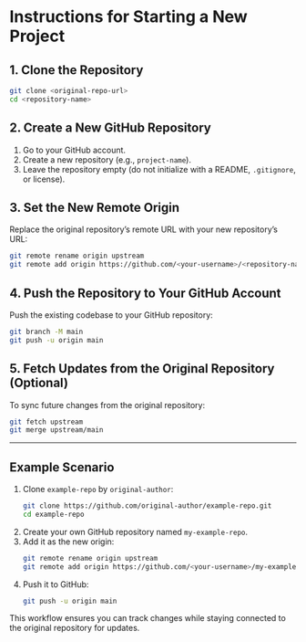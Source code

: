 # Instructions for Starting a New Project

## 1. Clone the Repository
```bash
git clone <original-repo-url>
cd <repository-name>
```

## 2. Create a New GitHub Repository
1. Go to your GitHub account.
2. Create a new repository (e.g., `project-name`).
3. Leave the repository empty (do not initialize with a README, `.gitignore`, or license).

## 3. Set the New Remote Origin
Replace the original repository’s remote URL with your new repository’s URL:
```bash
git remote rename origin upstream
git remote add origin https://github.com/<your-username>/<repository-name>.git
```

## 4. Push the Repository to Your GitHub Account
Push the existing codebase to your GitHub repository:
```bash
git branch -M main
git push -u origin main
```

## 5. Fetch Updates from the Original Repository (Optional)
To sync future changes from the original repository:
```bash
git fetch upstream
git merge upstream/main
```

---

## Example Scenario

1. Clone `example-repo` by `original-author`:
   ```bash
   git clone https://github.com/original-author/example-repo.git
   cd example-repo
   ```
2. Create your own GitHub repository named `my-example-repo`.
3. Add it as the new origin:
   ```bash
   git remote rename origin upstream
   git remote add origin https://github.com/<your-username>/my-example-repo.git
   ```
4. Push it to GitHub:
   ```bash
   git push -u origin main
   ```

This workflow ensures you can track changes while staying connected to the original repository for updates.

